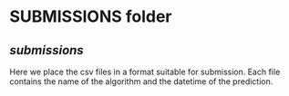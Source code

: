 # SUBMISSIONS folder

## ***submissions***
 Here we place the csv files in a format suitable for
 submission. Each file contains the name of the algorithm
 and the datetime of the prediction.
